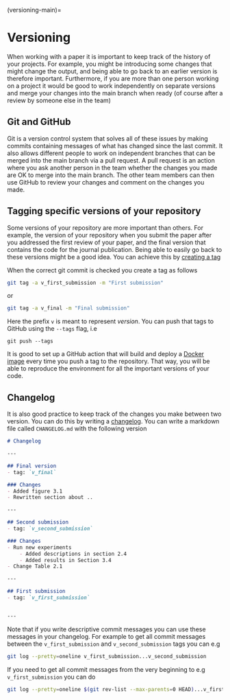 (versioning-main)=
# Versioning

When working with a paper it is important to keep track of the history of your projects. For example, you might be introducing some changes that might change the output, and being able to go back to an earlier version is therefore important. Furthermore, if you are more than one person working on a project it would be good to work independently on separate versions and merge your changes into the main branch when ready (of course after a review by someone else in the team)

## Git and GitHub
Git is a version control system that solves all of these issues by making commits containing messages of what has changed since the last commit. It also allows different people to work on independent branches that can be merged into the main branch via a pull request. A pull request is an action where you ask another person in the team whether the changes you made are OK to merge into the main branch. The other team members can then use GitHub to review your changes and comment on the changes you made.

## Tagging specific versions of your repository
Some versions of your repository are more important than others. For example, the version of your repository when you submit the paper after you addressed the first review of your paper, and the final version that contains the code for the journal publication. Being able to easily go back to these versions might be a good idea. You can achieve this by [creating a tag](https://www.atlassian.com/git/tutorials/inspecting-a-repository/git-tag)

When the correct git commit is checked you create a tag as follows
```bash
git tag -a v_first_submission -m "First submission"
```
or
```bash
git tag -a v_final -m "Final submission"
```
Here the prefix `v` is meant to represent *version*. You can push that tags to GitHub using the `--tags` flag, i.e
```
git push --tags
```
It is good to set up a GitHub action that will build and deploy a [Docker image](environment.md) every time you push a tag to the repository. That way, you will be able to reproduce the environment for all the important versions of your code.

## Changelog
It is also good practice to keep track of the changes you make between two version. You can do this by writing a [changelog](https://en.wikipedia.org/wiki/Changelog). You can write a markdown file called `CHANGELOG.md` with the following version

```markdown
# Changelog

---

## Final version
- tag: `v_final`

### Changes
- Added figure 3.1
- Rewritten section about ..

---

## Second submission
- tag: `v_second_submission`

### Changes
- Run new experiments
    - Added descriptions in section 2.4
    - Added results in Section 3.4
- Change Table 2.1

---

## First submission
- tag: `v_first_submission`


---

```
Note that if you write descriptive commit messages you can use these messages in your changelog. For example to get all commit messages between the `v_first_submission` and `v_second_submission` tags you can e.g

```bash
git log --pretty=oneline v_first_submission...v_second_submission
```
If you need to get all commit messages from the very beginning to e.g `v_first_submission` you can do
```bash
git log --pretty=oneline $(git rev-list --max-parents=0 HEAD)...v_first_submission
```
